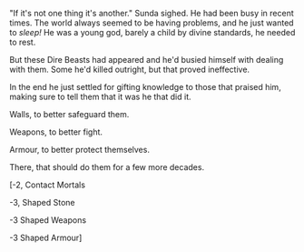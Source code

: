 "If it's not one thing it's another." Sunda sighed. He had been busy in recent times. The world always seemed to be having problems, and he just wanted to *sleep!* He was a young god, barely a child by divine standards, he needed to rest.

But these Dire Beasts had appeared and he'd busied himself with dealing with them. Some he'd killed outright, but that proved ineffective.

In the end he just settled for gifting knowledge to those that praised him, making sure to tell them that it was he that did it.

Walls, to better safeguard them.

Weapons, to better fight.

Armour, to better protect themselves.

There, that should do them for a few more decades.

\[-2, Contact Mortals

\-3, Shaped Stone

\-3 Shaped Weapons

\-3 Shaped Armour\]
